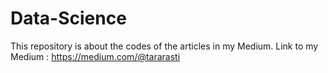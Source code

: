 # Data-Science
This repository is about the codes of the articles in my Medium.
Link to my Medium : https://medium.com/@tararasti
